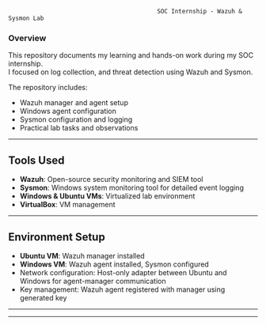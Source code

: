                                               SOC Internship - Wazuh & Sysmon Lab

### Overview
This repository documents my learning and hands-on work during my SOC internship.  
I focused on  log collection, and threat detection using Wazuh and Sysmon.  

The repository includes:
- Wazuh manager and agent setup
- Windows agent configuration
- Sysmon configuration and logging
- Practical lab tasks and observations

---

## Tools Used
- **Wazuh**: Open-source security monitoring and SIEM tool  
- **Sysmon**: Windows system monitoring tool for detailed event logging  
- **Windows & Ubuntu VMs**: Virtualized lab environment  
- **VirtualBox**: VM management   

---

## Environment Setup
- **Ubuntu VM**: Wazuh manager installed  
- **Windows VM**: Wazuh agent installed, Sysmon configured  
- Network configuration: Host-only adapter between Ubuntu and Windows for agent-manager communication  
- Key management: Wazuh agent registered with manager using generated key  

---


---

